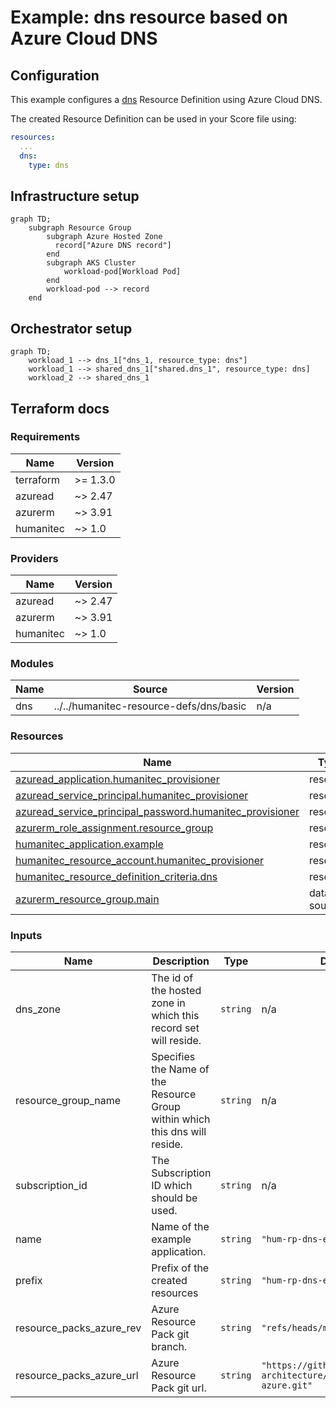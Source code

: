 # Example: dns resource based on Azure Cloud DNS

## Configuration

This example configures a [dns](https://developer.humanitec.com/platform-orchestrator/reference/resource-types/#dns) Resource Definition using Azure Cloud DNS.

The created Resource Definition can be used in your Score file using:

```yaml
resources:
  ...
  dns:
    type: dns
```

## Infrastructure setup

```mermaid
graph TD;
    subgraph Resource Group
        subgraph Azure Hosted Zone
          record["Azure DNS record"]
        end
        subgraph AKS Cluster
            workload-pod[Workload Pod]
        end
        workload-pod --> record
    end
```

## Orchestrator setup

```mermaid
graph TD;
    workload_1 --> dns_1["dns_1, resource_type: dns"]
    workload_1 --> shared_dns_1["shared.dns_1", resource_type: dns]
    workload_2 --> shared_dns_1
```

## Terraform docs

<!-- BEGIN_TF_DOCS -->
### Requirements

| Name | Version |
|------|---------|
| terraform | >= 1.3.0 |
| azuread | ~> 2.47 |
| azurerm | ~> 3.91 |
| humanitec | ~> 1.0 |

### Providers

| Name | Version |
|------|---------|
| azuread | ~> 2.47 |
| azurerm | ~> 3.91 |
| humanitec | ~> 1.0 |

### Modules

| Name | Source | Version |
|------|--------|---------|
| dns | ../../humanitec-resource-defs/dns/basic | n/a |

### Resources

| Name | Type |
|------|------|
| [azuread_application.humanitec_provisioner](https://registry.terraform.io/providers/hashicorp/azuread/latest/docs/resources/application) | resource |
| [azuread_service_principal.humanitec_provisioner](https://registry.terraform.io/providers/hashicorp/azuread/latest/docs/resources/service_principal) | resource |
| [azuread_service_principal_password.humanitec_provisioner](https://registry.terraform.io/providers/hashicorp/azuread/latest/docs/resources/service_principal_password) | resource |
| [azurerm_role_assignment.resource_group](https://registry.terraform.io/providers/hashicorp/azurerm/latest/docs/resources/role_assignment) | resource |
| [humanitec_application.example](https://registry.terraform.io/providers/humanitec/humanitec/latest/docs/resources/application) | resource |
| [humanitec_resource_account.humanitec_provisioner](https://registry.terraform.io/providers/humanitec/humanitec/latest/docs/resources/resource_account) | resource |
| [humanitec_resource_definition_criteria.dns](https://registry.terraform.io/providers/humanitec/humanitec/latest/docs/resources/resource_definition_criteria) | resource |
| [azurerm_resource_group.main](https://registry.terraform.io/providers/hashicorp/azurerm/latest/docs/data-sources/resource_group) | data source |

### Inputs

| Name | Description | Type | Default | Required |
|------|-------------|------|---------|:--------:|
| dns\_zone | The id of the hosted zone in which this record set will reside. | `string` | n/a | yes |
| resource\_group\_name | Specifies the Name of the Resource Group within which this dns will reside. | `string` | n/a | yes |
| subscription\_id | The Subscription ID which should be used. | `string` | n/a | yes |
| name | Name of the example application. | `string` | `"hum-rp-dns-example"` | no |
| prefix | Prefix of the created resources | `string` | `"hum-rp-dns-ex-"` | no |
| resource\_packs\_azure\_rev | Azure Resource Pack git branch. | `string` | `"refs/heads/main"` | no |
| resource\_packs\_azure\_url | Azure Resource Pack git url. | `string` | `"https://github.com/humanitec-architecture/resource-packs-azure.git"` | no |
<!-- END_TF_DOCS -->
